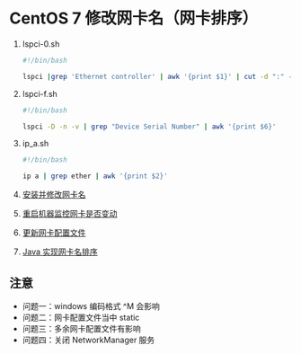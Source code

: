 # CentOS 7 修改网卡名（网卡排序）

1. lspci-0.sh

    ```sh
    #!/bin/bash

    lspci |grep 'Ethernet controller' | awk '{print $1}' | cut -d ":" -f 1
    ```

2. lspci-f.sh

    ```sh
    #!/bin/bash

    lspci -D -n -v | grep "Device Serial Number" | awk '{print $6}'
    ```

3. ip_a.sh

    ```sh
    #!/bin/bash

    ip a | grep ether | awk '{print $2}'
    ```

4. [安装并修改网卡名](./install-change-network.sh)

5. [重启机器监控网卡是否变动](./autoboot.sh)

6. [更新网卡配置文件](./insertName.sh)

7. [Java 实现网卡名排序](./Mac.java)

## 注意

- 问题一：windows 编码格式 ^M 会影响
- 问题二：网卡配置文件当中 static
- 问题三：多余网卡配置文件有影响
- 问题四：关闭 NetworkManager 服务
